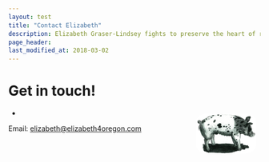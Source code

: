 ```yaml
---
layout: test
title: "Contact Elizabeth"
description: Elizabeth Graser-Lindsey fights to preserve the heart of rural Oregon
page_header: 
last_modified_at: 2018-03-02
---
```


<h1>Get in touch!</h1>

* <img src="/images/pig_sketch.png" align="right" width="25%" style="border-radius: 25%; padding: 1ch;" alt="Elizabeth and Barry in Hawaii" />  
Email: <a href="mailto:elizabeth@elizabeth4oregon.com">elizabeth@elizabeth4oregon.com</a>
